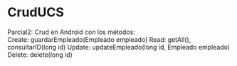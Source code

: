 # CrudUCS
Parcial2: Crud en Android con los métodos:                                                                                                                               
Create: guardarEmpleado(Empleado empleado)
Read: getAll(), consultarID(long id)
Update: updateEmpleado(long id, Empleado empleado)
Delete: delete(long id) 
  
  
